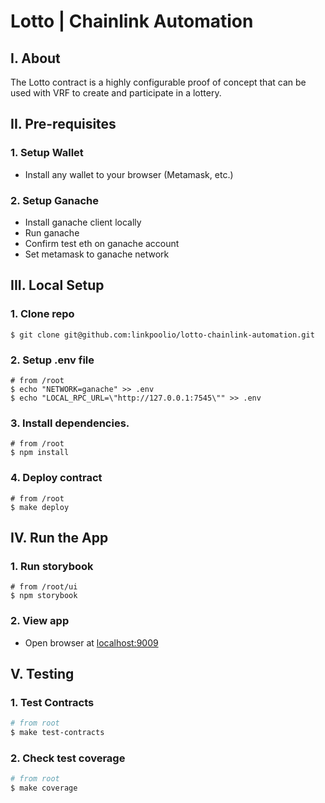 # Lotto | Chainlink Automation

## I. About

The Lotto contract is a highly configurable proof of concept that can be used with VRF to create and participate in a lottery.

## II. Pre-requisites

### 1. Setup Wallet

- Install any wallet to your browser (Metamask, etc.)

### 2. Setup Ganache

- Install ganache client locally
- Run ganache
- Confirm test eth on ganache account
- Set metamask to ganache network

## III. Local Setup

### 1. Clone repo

```
$ git clone git@github.com:linkpoolio/lotto-chainlink-automation.git
```

### 2. Setup .env file

```
# from /root
$ echo "NETWORK=ganache" >> .env
$ echo "LOCAL_RPC_URL=\"http://127.0.0.1:7545\"" >> .env
```

### 3. Install dependencies.

```
# from /root
$ npm install
```

### 4. Deploy contract

```
# from /root
$ make deploy
```

## IV. Run the App

### 1. Run storybook

```
# from /root/ui
$ npm storybook
```

### 2. View app

- Open browser at [localhost:9009](localhost:9009)

## V. Testing

### 1. Test Contracts

```bash
# from root
$ make test-contracts
```

### 2. Check test coverage

```bash
# from root
$ make coverage
```
